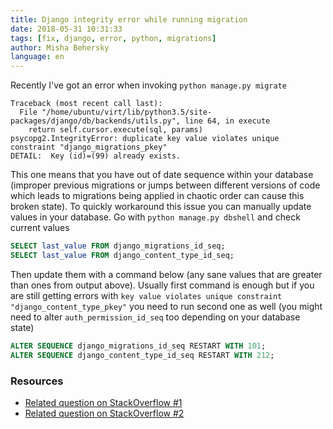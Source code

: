 ```yaml
---
title: Django integrity error while running migration
date: 2018-05-31 10:31:33
tags: [fix, django, error, python, migrations]
author: Misha Behersky
language: en
---
```


Recently I've got an error when invoking `python manage.py migrate`

```
Traceback (most recent call last):
  File "/home/ubuntu/virt/lib/python3.5/site-packages/django/db/backends/utils.py", line 64, in execute
    return self.cursor.execute(sql, params)
psycopg2.IntegrityError: duplicate key value violates unique constraint "django_migrations_pkey"
DETAIL:  Key (id)=(99) already exists.
```

This one means that you have out of date sequence within your database (improper previous migrations or jumps between different versions of code which leads to migrations being applied in chaotic order can cause this broken state). To quickly workaround this issue you can manually update values in your database. Go with `python manage.py dbshell` and check current values

```sql
SELECT last_value FROM django_migrations_id_seq;
SELECT last_value FROM django_content_type_id_seq;
```
Then update them with a command below (any sane values that are greater than ones from output above). Usually first command is enough but if you are still getting errors with `key value violates unique constraint "django_content_type_pkey"` you need to run second one as well (you might need to alter `auth_permission_id_seq` too depending on your database state)

```sql
ALTER SEQUENCE django_migrations_id_seq RESTART WITH 101;
ALTER SEQUENCE django_content_type_id_seq RESTART WITH 212;
```

### Resources

* [Related question on StackOverflow #1](https://stackoverflow.com/questions/19135161/django-db-utils-integrityerror-duplicate-key-value-violates-unique-constraint)
* [Related question on StackOverflow #2](https://stackoverflow.com/questions/32943214/django-db-migration-failed-with-postgres)

